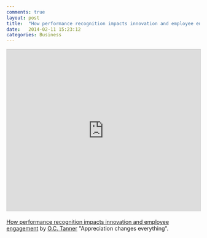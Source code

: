```yaml
---
comments: true
layout: post
title:  "How performance recognition impacts innovation and employee engagement"
date:   2014-02-11 15:23:12
categories: Business
---
```


<iframe style="border: 1px solid #CCC; border-width: 1px 1px 0; margin-bottom: 5px; max-width: 100%;" src="http://www.slideshare.net/slideshow/embed_code/31052862?rel=0" height="421" width="512" allowfullscreen="" frameborder="0" marginwidth="0" marginheight="0" scrolling="no"></iframe>

<a href="http://www.slideshare.net/slideshow/view?login=OCTannerCompany&amp;slideid=1&amp;title=how-performance-recognition-impacts-innovation-and-employee-engagement#" target="_blank">How performance recognition impacts innovation and employee engagement</a> by <a title="O.C. Tanner" href="http://www.octanner.com" target="_blank">O.C. Tanner</a> "Appreciation changes everything".